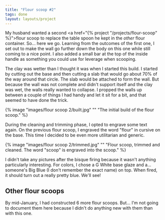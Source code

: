 ```yaml
---
title: "Flour scoop #2"
tags: done
layout: layouts/project
---
```


My husband wanted a second <a href="{% project "/projects/flour-scoop" %}">flour
scoop</a> to replace the table spoon he kept in the _other_ flour container.
So... here we go. Learning from the outcomes of the first one, I set out to make
the wall go further down the body on this one while still coming to a nice
point. I also added a small bar at the top of the inside handle as something you
could use for leverage when scooping.

The clay was wetter than I thought it was when I started this build. I started
by cutting out the base and then cutting a slab that would go about 70% of the
way around that circle. The slab would be attached to form the wall. But because
the wall was not complete and didn't support itself and the clay was wet, the
walls really wanted to collapse. I propped the walls up between a couple of
things I had handy and let it sit for a bit, and that seemed to have done the
trick.

{% image "images/flour scoop 2/built.jpg" "" "The initial build of the flour scoop." %}

During the cleaning and trimming phase, I opted to engrave some text again. On
the previous flour scoop, I engraved the word "flour" in cursive on the base.
This time I decided to be even more utilitarian and generic.

{% image "images/flour scoop 2/trimmed.jpg" "" "Flour scoop, trimmed and cleaned. The word \"scoop\" is engraved into the scoop." %}

I didn't take any pictures after the bisque firing because it wasn't anything
particularly interesting. For colors, I chose a G White base glaze and a...
someone's Big Blue (I don't remember the exact name) on top. When fired, it
should turn out a really pretty blue. We'll see!

## Other flour scoops

By mid-January, I had constructed 6 more flour scoops. But... I'm not going to
document them here because I didn't do anything new with them than with this
one.
